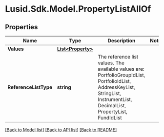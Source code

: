 # Lusid.Sdk.Model.PropertyListAllOf

## Properties

Name | Type | Description | Notes
------------ | ------------- | ------------- | -------------
**Values** | [**List&lt;Property&gt;**](Property.md) |  | 
**ReferenceListType** | **string** | The reference list values. The available values are: PortfolioGroupIdList, PortfolioIdList, AddressKeyList, StringList, InstrumentList, DecimalList, PropertyList, FundIdList | 

[[Back to Model list]](../README.md#documentation-for-models) [[Back to API list]](../README.md#documentation-for-api-endpoints) [[Back to README]](../README.md)


